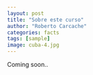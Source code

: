```yaml
---
layout: post
title: "Sobre este curso"
author: "Roberto Carcache"
categories: facts
tags: [sample]
image: cuba-4.jpg
---
```


Coming soon..
